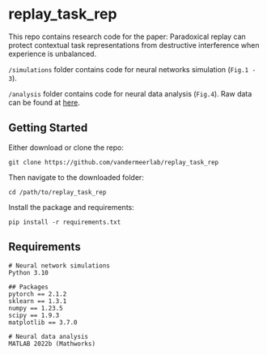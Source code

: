 # replay_task_rep

This repo contains research code for the paper: Paradoxical replay can protect contextual task representations from destructive interference when experience is unbalanced.

`/simulations` folder contains code for neural networks simulation (`Fig.1 - 3`).

`/analysis` folder contains code for neural data analysis (`Fig.4`). Raw data can be found at [here](https://datasets.datalad.org/?dir=/workshops/mind-2017/MotivationalT).

## Getting Started

Either download or clone the repo:
```
git clone https://github.com/vandermeerlab/replay_task_rep
```
Then navigate to the downloaded folder:
```
cd /path/to/replay_task_rep
```
Install the package and requirements:
```
pip install -r requirements.txt
```

## Requirements
```
# Neural network simulations
Python 3.10

## Packages
pytorch == 2.1.2
sklearn == 1.3.1
numpy == 1.23.5
scipy == 1.9.3
matplotlib == 3.7.0

# Neural data analysis
MATLAB 2022b (Mathworks)
```
